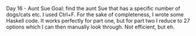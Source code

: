 Day 16 - Aunt Sue
Goal: find the aunt Sue that has a specific number of dogs/cats etc. I used Ctrl+F. For the sake of completeness, I wrote some Haskell code. It works perfectly for part one, but for part two I reduce to 27 options which I can then manually look through. Not efficient, but eh.